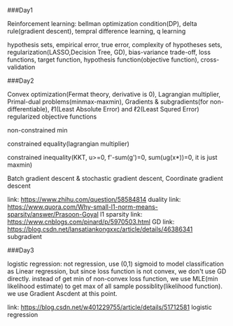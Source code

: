 ###Day1

Reinforcement learning: bellman optimization condition(DP), delta rule(gradient descent), tempral difference learning, q learning

hypothesis sets, empirical error, true error, complexity of hypotheses sets, regularization(LASSO,Decision Tree, GD), bias-variance trade-off, loss functions, target function, hypothesis function(objective function), cross-validation


###Day2

Convex optimization(Fermat theory, derivative is 0), Lagrangian multiplier, Primal-dual problems(minmax-maxmin), Gradients & subgradients(for non-differentiable), ℓ1(Least Absolute Error) and ℓ2(Least Squred Error) regularized objective functions


non-constrained min

constrained equality(lagrangian multiplier)

constrained inequality(KKT, u>=0, f'-sum(g')=0, sum(ug(x*))=0, it is just maxmin)


Batch gradient descent & stochastic gradient descent, Coordinate gradient descent

link: https://www.zhihu.com/question/58584814 duality
link: https://www.quora.com/Why-small-l1-norm-means-sparsity/answer/Prasoon-Goyal l1 sparsity
link: https://www.cnblogs.com/pinard/p/5970503.html GD
link: https://blog.csdn.net/lansatiankongxxc/article/details/46386341 subgradient


###Day3

logistic regression: not regression, use (0,1) sigmoid to model classification as Linear regression, but since loss function is not convex, we don't use GD directly. instead of get min of non-convex loss function, we use MLE(min likelihood estimate) to get max of all sample possiblity(likelihood function). we use Gradient Ascdent at this point.

link: https://blog.csdn.net/w401229755/article/details/51712581 logistic regression
